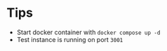 # Tips

- Start docker container with `docker compose up -d`
- Test instance is running on port `3001`
